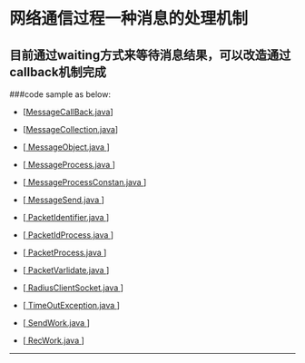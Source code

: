 # 网络通信过程一种消息的处理机制
## 目前通过waiting方式来等待消息结果，可以改造通过callback机制完成

###code sample as below:

* [<a href=../../src/main/java/com/jiangwh/asynchronizedMessage/MessageCallBack.java>MessageCallBack.java</a>]
* [<a href=../../src/main/java/com/jiangwh/asynchronizedMessage/MessageCollection.java>MessageCollection.java</a>]
* [<a href=../../src/main/java/com/jiangwh/asynchronizedMessage/MessageObject.java> MessageObject.java </a>]
* [<a href=../../src/main/java/com/jiangwh/asynchronizedMessage/MessageProcess.java> MessageProcess.java </a>]
* [<a href=../../src/main/java/com/jiangwh/asynchronizedMessage/MessageProcessConstan.java> MessageProcessConstan.java </a>]
* [<a href=../../src/main/java/com/jiangwh/asynchronizedMessage/MessageSend.java> MessageSend.java </a>]
* [<a href=../../src/main/java/com/jiangwh/asynchronizedMessage/PacketIdentifier.java> PacketIdentifier.java </a>]
* [<a href=../../src/main/java/com/jiangwh/asynchronizedMessage/PacketIdProcess.java> PacketIdProcess.java </a>]
* [<a href=../../src/main/java/com/jiangwh/asynchronizedMessage/PacketProcess.java> PacketProcess.java </a>] 
* [<a href=../../src/main/java/com/jiangwh/asynchronizedMessage/PacketVarlidate.java> PacketVarlidate.java </a>] 
* [<a href=../../src/main/java/com/jiangwh/asynchronizedMessage/RadiusClientSocket.java> RadiusClientSocket.java </a>] 


* [<a href=../../src/main/java/com/jiangwh/asynchronizedMessage/TimeOutException.java> TimeOutException.java </a>] 
* [<a href=../../src/main/java/com/jiangwh/asynchronizedMessage/SendWork.java> SendWork.java </a>] 
* [<a href=../../src/main/java/com/jiangwh/asynchronizedMessage/RecWork.java> RecWork.java </a>] 

-------------------------------------------------------------------------------------------------------------------------
